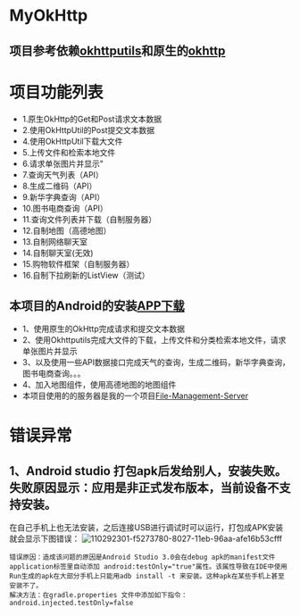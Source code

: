 # MyOkHttp

## 项目参考依赖[**okhttputils**](https://github.com/hongyangAndroid/okhttputils)和原生的[okhttp](https://github.com/square/okhttp)
# 项目功能列表
* 1.原生OkHttp的Get和Post请求文本数据
* 2.使用OkHttpUtil的Post提交文本数据
* 4.使用OkHttpUtil下载大文件
* 5.上传文件和检索本地文件
* 6.请求单张图片并显示"
* 7.查询天气列表（API）
* 8.生成二维码（API）
* 9.新华字典查询（API）
* 10.图书电商查询（API）
* 11.查询文件列表并下载（自制服务器）
* 12.自制地图（高德地图）
* 13.自制网络聊天室
* 14.自制聊天室(无效)
* 15.购物软件框架（自制服务器）
* 16.自制下拉刷新的ListView（测试）
## 本项目的Android的安装[APP下载](https://github.com/ZhangHeng0805/MyOkHttp/releases/download/V1-3.26/MyOkHttp_V1-3.26.apk)
* 1、使用原生的OkHttp完成请求和提交文本数据
* 2、使用Okhttputils完成大文件的下载，上传文件和分类检索本地文件，请求单张图片并显示
* 3、以及使用一些API数据接口完成天气的查询，生成二维码，新华字典查询，图书电商查询。。。
* 4、加入地图组件，使用高德地图的地图组件
* 本项目使用的的服务器是我的一个项目[File-Management-Server](https://github.com/ZhangHeng0805/File-Management-Server)
# 错误异常         
## 1、Android studio 打包apk后发给别人，安装失败。失败原因显示：应用是非正式发布版本，当前设备不支持安装。
在自己手机上也无法安装，之后连接USB进行调试时可以运行，打包成APK安装就会显示下图错误：
![110292301-f5273780-8027-11eb-96aa-afe16b53cfff](https://user-images.githubusercontent.com/74289276/110292703-9910e300-8028-11eb-926c-51ab608d97f6.png)
```text
错误原因：造成该问题的原因是Android Studio 3.0会在debug apk的manifest文件application标签里自动添加 android:testOnly="true"属性。该属性导致在IDE中使用Run生成的apk在大部分手机上只能用adb install -t 来安装。这种apk在某些手机上甚至安装不了。
解决方法：在gradle.properties 文件中添加如下指令：android.injected.testOnly=false
```

